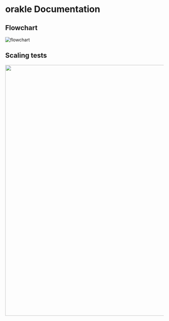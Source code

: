 # orakle Documentation

## Flowchart

![flowchart](https://github.com/Autarky-Power/oraklE_R/assets/45041403/c166e930-876a-4e90-873a-3f4bcda249a7)


## Scaling tests

<img src="https://github.com/Autarky-Power/oraklE_R/assets/45041403/c166e930-876a-4e90-873a-3f4bcda249a7)https://github.com/Autarky-Power/oraklE_R/assets/45041403/c166e930-876a-4e90-873a-3f4bcda249a7" width="800">
